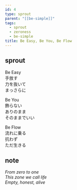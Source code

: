 ```yaml
---
id: 4
type: sprout
parent: "[[be-simple]]"
tags:
  - sprout
  - zeroness
  - be-simple
title: Be Easy, Be You, Be Flow
---
```

## sprout
Be Easy  
手放す  
力を抜いて  
まっさらに

Be You  
飾らない  
ありのまま  
そのままでいい

Be Flow  
流れに乗る  
抗わず  
ただ生きる
## note

_From zero to one_  
_This zone we call life_  
_Empty, honest, alive_